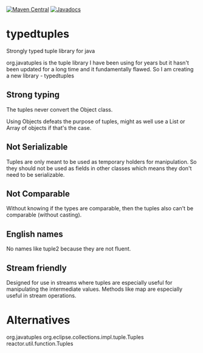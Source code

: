 [![Maven Central](https://maven-badges.herokuapp.com/maven-central/com.solubris/typedtuples/badge.svg)](https://maven-badges.herokuapp.com/maven-central/com.solubris/typedtuples)
[![Javadocs](http://www.javadoc.io/badge/com.solubris/typedtuples.svg)](http://www.javadoc.io/doc/com.solubris/typedtuples)

# typedtuples
Strongly typed tuple library for java

org.javatuples is the tuple library I have been using for years but it hasn't been updated for a long time and it fundamentally flawed.
So I am creating a new library - typedtuples

## Strong typing

The tuples never convert the Object class.

Using Objects defeats the purpose of tuples, might as well use a List or Array of objects if that's the case.

## Not Serializable

Tuples are only meant to be used as temporary holders for manipulation.
So they should not be used as fields in other classes which means they don't need to be serializable.

## Not Comparable

Without knowing if the types are comparable, then the tuples also can't be comparable (without casting).

## English names

No names like tuple2 because they are not fluent.

## Stream friendly

Designed for use in streams where tuples are especially useful for manipulating the intermediate values.
Methods like map are especially useful in stream operations.

# Alternatives

org.javatuples
org.eclipse.collections.impl.tuple.Tuples
reactor.util.function.Tuples

